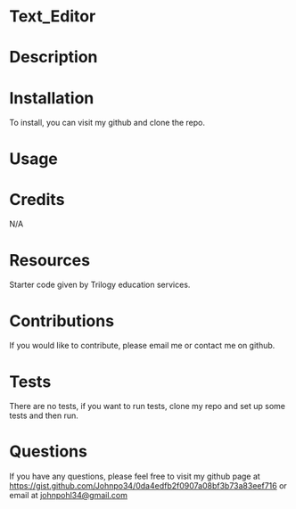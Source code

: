 # Text_Editor

# Description

# Installation
To install, you can visit my github and clone the repo.
# Usage

# Credits
N/A
# Resources
Starter code given by Trilogy education services.
# Contributions
If you would like to contribute, please email me or contact me on github.
# Tests
There are no tests, if you want to run tests, clone my repo and set up some tests and then run.
# Questions

If you have any questions, please feel free to visit my github page at https://gist.github.com/Johnpo34/0da4edfb2f0907a08bf3b73a83eef716 or email at johnpohl34@gmail.com